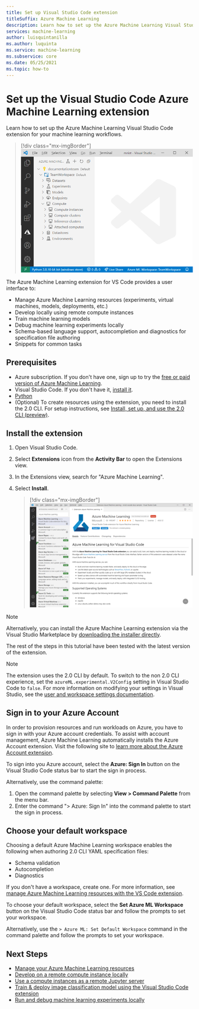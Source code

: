 ```yaml
---
title: Set up Visual Studio Code extension
titleSuffix: Azure Machine Learning
description: Learn how to set up the Azure Machine Learning Visual Studio Code extension
services: machine-learning
author: luisquintanilla
ms.author: luquinta
ms.service: machine-learning
ms.subservice: core
ms.date: 05/25/2021
ms.topic: how-to
---
```


# Set up the Visual Studio Code Azure Machine Learning extension

Learn how to set up the Azure Machine Learning Visual Studio Code extension for your machine learning workflows.

> [!div class="mx-imgBorder"]
> ![VS Code Extension](./media/how-to-setup-vs-code/vs-code-extension.PNG)

The Azure Machine Learning extension for VS Code provides a user interface to:

- Manage Azure Machine Learning resources (experiments, virtual machines, models, deployments, etc.)
- Develop locally using remote compute instances
- Train machine learning models
- Debug machine learning experiments locally
- Schema-based language support, autocompletion and diagnostics for specification file authoring
- Snippets for common tasks

## Prerequisites

- Azure subscription. If you don't have one, sign up to try the [free or paid version of Azure Machine Learning](https://aka.ms/AMLFree).
- Visual Studio Code. If you don't have it, [install it](https://code.visualstudio.com/docs/setup/setup-overview).
- [Python](https://www.python.org/downloads/)
- (Optional) To create resources using the extension, you need to install the 2.0 CLI. For setup instructions, see [Install, set up, and use the 2.0 CLI (preview)](how-to-configure-cli.md).

## Install the extension

1. Open Visual Studio Code.
1. Select **Extensions** icon from the **Activity Bar** to open the Extensions view.
1. In the Extensions view, search for "Azure Machine Learning".
1. Select **Install**.

    > [!div class="mx-imgBorder"]
    > ![Install Azure Machine Learning VS Code Extension](./media/how-to-setup-vs-code/install-aml-vscode-extension.PNG)

> [!NOTE]
> Alternatively, you can install the Azure Machine Learning extension via the Visual Studio Marketplace by [downloading the installer directly](https://aka.ms/vscodetoolsforai).

The rest of the steps in this tutorial have been tested with the latest version of the extension.

> [!NOTE]
> The extension uses the 2.0 CLI by default. To switch to the non 2.0 CLI experience, set the `azureML.experimental.V2Config` setting in Visual Studio Code to `false`. For more information on modifying your settings in Visual Studio, see the [user and workspace settings documentation](https://code.visualstudio.com/docs/getstarted/settings).

## Sign in to your Azure Account

In order to provision resources and run workloads on Azure, you have to sign in with your Azure account credentials. To assist with account management, Azure Machine Learning automatically installs the Azure Account extension. Visit the following site to [learn more about the Azure Account extension](https://marketplace.visualstudio.com/items?itemName=ms-vscode.azure-account).

To sign into you Azure account, select the **Azure: Sign In** button on the Visual Studio Code status bar to start the sign in process.

Alternatively, use the command palette:

1. Open the command palette by selecting **View > Command Palette** from the menu bar.
1. Enter the command "> Azure: Sign In" into the command palette to start the sign in process.

## Choose your default workspace

Choosing a default Azure Machine Learning workspace enables the following when authoring 2.0 CLI YAML specification files:

- Schema validation
- Autocompletion
- Diagnostics

If you don't have a workspace, create one. For more information, see [manage Azure Machine Learning resources with the VS Code extension](how-to-manage-resources-vscode.md).

To choose your default workspace, select the **Set Azure ML Workspace** button on the Visual Studio Code status bar and follow the prompts to set your workspace.

Alternatively, use the `> Azure ML: Set Default Workspace` command in the command palette and follow the prompts to set your workspace.

## Next Steps

- [Manage your Azure Machine Learning resources](how-to-manage-resources-vscode.md)
- [Develop on a remote compute instance locally](how-to-set-up-vs-code-remote.md)
- [Use a compute instances as a remote Jupyter server](how-to-set-up-vs-code-remote.md)
- [Train & deploy image classification model using the Visual Studio Code extension](tutorial-train-deploy-image-classification-model-vscode.md)
- [Run and debug machine learning experiments locally](how-to-debug-visual-studio-code.md)